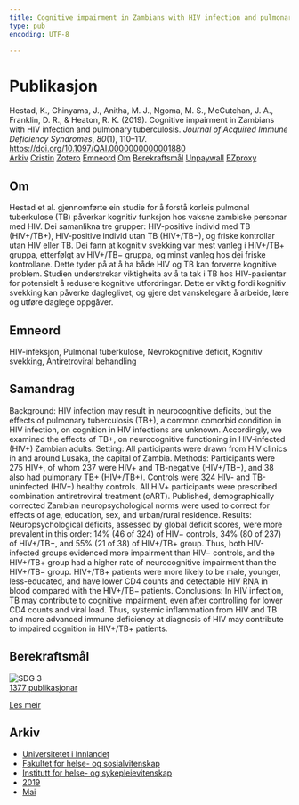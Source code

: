 ```yaml
---
title: Cognitive impairment in Zambians with HIV infection and pulmonary tuberculosis
type: pub
encoding: UTF-8

---
```

<h1>Publikasjon</h1>
<article id="csl-bib-container-FRAIL7L5" class="csl-bib-container">
  <div class="csl-bib-body"> <div class="csl-entry">Hestad, K., Chinyama, J., Anitha, M. J., Ngoma, M. S., McCutchan, J. A., Franklin, D. R., &#38; Heaton, R. K. (2019). Cognitive impairment in Zambians with HIV infection and pulmonary tuberculosis. <i>Journal of Acquired Immune Deficiency Syndromes</i>, <i>80</i>(1), 110–117. <a href="https://doi.org/10.1097/QAI.0000000000001880">https://doi.org/10.1097/QAI.0000000000001880</a></div> </div>
  <div class="csl-bib-buttons">
    <a href="#taxonomy-article-FRAIL7L5" alt="archive" class="csl-bib-button">Arkiv</a>
    <a href="https://app.cristin.no/results/show.jsf?id=1695642" alt="Cristin" class="csl-bib-button">Cristin</a>
    <a href="http://zotero.org/groups/5881554/items/FRAIL7L5" alt="Zotero" class="csl-bib-button">Zotero</a>
    <a href="#keywords-article-FRAIL7L5" alt="keywords" class="csl-bib-button">Emneord</a>
    <a href="#about-article-FRAIL7L5" alt="about_pub" class="csl-bib-button">Om</a>
    <a href="#sdg-article-FRAIL7L5" alt="sdg" class="csl-bib-button">Berekraftsmål</a>
    <a href="https://doi.org/10.1097/qai.0000000000001880" alt="Unpaywall" class="csl-bib-button">Unpaywall</a>
    <a href="https://doi.org/10.1097/qai.0000000000001880" alt="EZproxy" class="csl-bib-button">EZproxy</a>
  </div>
  <div id="csl-bib-meta-container-FRAIL7L5"></div>
</article>
<div id="csl-bib-meta-FRAIL7L5" class="csl-bib-meta">
  <article id="about-article-FRAIL7L5" class="about_pub-article">
    <h1>Om</h1>
    Hestad et al. gjennomførte ein studie for å forstå korleis pulmonal tuberkulose (TB) påverkar kognitiv funksjon hos vaksne zambiske personar med HIV. Dei samanlikna tre grupper: HIV-positive individ med TB (HIV+/TB+), HIV-positive individ utan TB (HIV+/TB−), og friske kontrollar utan HIV eller TB. Dei fann at kognitiv svekking var mest vanleg i HIV+/TB+ gruppa, etterfølgt av HIV+/TB− gruppa, og minst vanleg hos dei friske kontrollane. Dette tyder på at å ha både HIV og TB kan forverre kognitive problem. Studien understrekar viktigheita av å ta tak i TB hos HIV-pasientar for potensielt å redusere kognitive utfordringar. Dette er viktig fordi kognitiv svekking kan påverke dagleglivet, og gjere det vanskelegare å arbeide, lære og utføre daglege oppgåver.
  </article>
  <article id="keywords-article-FRAIL7L5" class="keywords-article">
    <h1>Emneord</h1>
    HIV-infeksjon, Pulmonal tuberkulose, Nevrokognitive deficit, Kognitiv svekking, Antiretroviral behandling
  </article>
  <article id="abstract-article-FRAIL7L5" class="abstract-article">
    <h1>Samandrag</h1>
    Background: 
HIV infection may result in neurocognitive deficits, but the effects of pulmonary tuberculosis (TB+), a common comorbid condition in HIV infection, on cognition in HIV infections are unknown. Accordingly, we examined the effects of TB+, on neurocognitive functioning in HIV-infected (HIV+) Zambian adults. 
Setting: 
All participants were drawn from HIV clinics in and around Lusaka, the capital of Zambia. 
Methods: 
Participants were 275 HIV+, of whom 237 were HIV+ and TB-negative (HIV+/TB−), and 38 also had pulmonary TB+ (HIV+/TB+). Controls were 324 HIV- and TB-uninfected (HIV−) healthy controls. All HIV+ participants were prescribed combination antiretroviral treatment (cART). Published, demographically corrected Zambian neuropsychological norms were used to correct for effects of age, education, sex, and urban/rural residence. 
Results: 
Neuropsychological deficits, assessed by global deficit scores, were more prevalent in this order: 14% (46 of 324) of HIV− controls, 34% (80 of 237) of HIV+/TB−, and 55% (21 of 38) of HIV+/TB+ group. Thus, both HIV-infected groups evidenced more impairment than HIV− controls, and the HIV+/TB+ group had a higher rate of neurocognitive impairment than the HIV+/TB− group. HIV+/TB+ patients were more likely to be male, younger, less-educated, and have lower CD4 counts and detectable HIV RNA in blood compared with the HIV+/TB− patients. 
Conclusions: 
In HIV infection, TB may contribute to cognitive impairment, even after controlling for lower CD4 counts and viral load. Thus, systemic inflammation from HIV and TB and more advanced immune deficiency at diagnosis of HIV may contribute to impaired cognition in HIV+/TB+ patients.
  </article>
  <article id="sdg-article-FRAIL7L5" class="sdg-article">
    <h1>Berekraftsmål</h1>
    <div class="sdg-container"><div id="sdg3" class="sdg">
        <img src="{{< params subfolder >}}images/sdg/sdg03_nn.png" class="image" alt="SDG 3">
        <div class="sdg-overlay">
          <a href="{{< params subfolder >}}nn/archive/?sdg=3#archive" class="sdg-publication-count"><span>1377</span> publikasjonar</a>
          <p><a href="https://fn.no/om-fn/fns-baerekraftsmaal/god-helse-og-livskvalitet?lang=nno-NO" class="sdg-read-more">Les meir</a></p>
        </div>
      </div></div>
  </article>
  <article id="taxonomy-article-FRAIL7L5" class="taxonomy-article">
    <h1>Arkiv</h1>
    <ul>
      <li><a href="{{< params subfolder >}}nn/archive/?key=3DCRN523">Universitetet i Innlandet</a></li>
      <li><a href="{{< params subfolder >}}nn/archive/?key=IDKFS3MX">Fakultet for helse- og sosialvitenskap</a></li>
      <li><a href="{{< params subfolder >}}nn/archive/?key=GTV4ECMZ">Institutt for helse- og sykepleievitenskap</a></li>
      <li><a href="{{< params subfolder >}}nn/archive/?key=E7THIEEM">2019</a></li>
      <li><a href="{{< params subfolder >}}nn/archive/?key=DVX7L8D7">Mai</a></li>
    </ul>
  </article>
</div>
